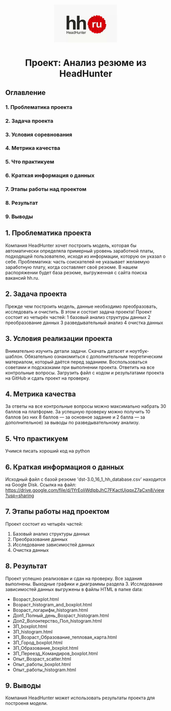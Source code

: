 # <center> <img src = https://raw.githubusercontent.com/AndreyRysistov/DatasetsForPandas/main/hh%20label.jpg alt="drawing" style="width:200px;">
# <center> Проект: Анализ резюме из HeadHunter

## Оглавление
### 1. Проблематика проекта
### 2. Задача проекта
### 3. Условия соревнования
### 4. Метрика качества
### 5. Что практикуем
### 6. Краткая информация о данных
### 7. Этапы работы над проектом
### 8. Результат
### 9. Выводы


## 1. Проблематика проекта
Компания HeadHunter хочет построить модель, которая бы автоматически определяла примерный уровень заработной платы, подходящей пользователю, исходя из информации, которую он указал о себе.
Проблематика: часть соискателей не указывает желаемую заработную плату, когда составляет своё резюме.
В нашем распоряжении будет база резюме, выгруженная с сайта поиска вакансий hh.ru.

## 2. Задача проекта
Прежде чем построить модель, данные необходимо преобразовать, исследовать и очистить. 
В этом и состоит задача проекта! 
Проект состоит из четырёх частей:
1 базовый анализ структуры данных
2 преобразование данных
3 разведывательный анализ
4 очистка данных

## 3. Условия реализации проекта
Внимательно изучить детали задачи.
Скачать датасет и ноутбук-шаблон.
Обязательно ознакомиться с дополнительным теоретическим материалом, который даётся перед заданием.
Воспользоваться советами и подсказками при выполнении проекта.
Ответить на все контрольные вопросы. 
Загрузить файл с кодом и результатами проекта на GitHub и сдать проект на проверку.

## 4. Метрика качества
За ответы на все контрольные вопросы можно максимально набрать 30 баллов на платформе.
За успешную проверку можно получить 10 баллов (из них 8 баллов — за основное задание и 2 балла — за дополнительное) за выводы по разведывательному анализу.

## 5. Что практикуем
Учимся писать хороший код на python

## 6. Краткая информациоя о данных
Исходный файл с базой резюме 'dst-3.0_16_1_hh_database.csv' находится на Google Disk.
Ссылка на файл:  https://drive.google.com/file/d/1YrEoliWdlpbJhC7FKactUjqqxZ7aCxn8/view?usp=sharing

## 7. Этапы работы над проектом
Проект состоит из четырёх частей:
1. Базовый анализ структуры данных
2. Преобразование данных
3. Исследование зависимостей данных
4. Очистка данных

## 8. Результат
Проект успешно реализован и сдан на проверку.
Все задания выполнены.
Выходные графики и диаграммы раздела 3. Исследование зависимостей данных выгружены в файлы HTML в папке data:

- Возраст_boxplot.html
- Возраст_histogram_and_boxplot.html
- Возраст_логарифм_histogram.html
- Доп1_Полный_день_Возраст_histogram.html
- Доп2_Волонтерство_Пол_histogram.html
- ЗП_boxplot.html
- ЗП_histogram.html
- ЗП_Возраст_Образование_тепловая_карта.html
- ЗП_Город_boxplot.html
- ЗП_Образование_boxplot.html
- ЗП_Переезд_Командиров_boxplot.html
- Опыт_Возраст_scatter.html
- Опыт_работы_boxplot.html
- Опыт_работы_histogram.html


## 9. Выводы
Компания HeadHunter может использовать результаты проекта для построеня модели.

